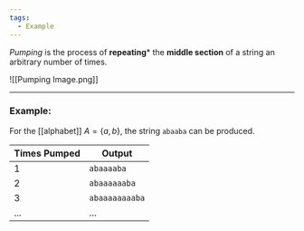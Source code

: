 ```yaml
---
tags:
  - Example
---
```

_Pumping_ is the process of **repeating*** the **middle section** of a string an arbitrary number of times.
 
 ![[Pumping Image.png]]

---
### Example:

For the [[alphabet]] $A = \{a, b\}$, the string `abaaba` can be produced.

| Times Pumped | Output         |
| ------------ | -------------- |
| 1            | `abaaaaba`     |
| 2            | `abaaaaaaba`   |
| 3            | `abaaaaaaaaba` |
| ...          | ...            |
